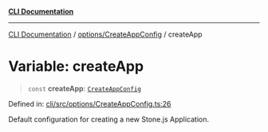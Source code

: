 [**CLI Documentation**](../../../README.md)

***

[CLI Documentation](../../../README.md) / [options/CreateAppConfig](../README.md) / createApp

# Variable: createApp

> `const` **createApp**: [`CreateAppConfig`](../interfaces/CreateAppConfig.md)

Defined in: [cli/src/options/CreateAppConfig.ts:26](https://github.com/stonemjs/cli/blob/f139573d7f6e29779d41fb031ed261bfcad59d09/src/options/CreateAppConfig.ts#L26)

Default configuration for creating a new Stone.js Application.
